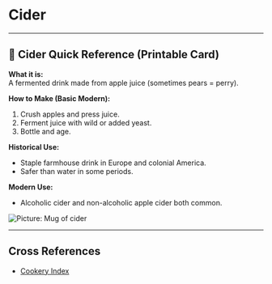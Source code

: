 # Cider

---

## 📜 Cider Quick Reference (Printable Card)

**What it is:**  
A fermented drink made from apple juice (sometimes pears = perry).  

**How to Make (Basic Modern):**  
1. Crush apples and press juice.  
2. Ferment juice with wild or added yeast.  
3. Bottle and age.  

**Historical Use:**  
- Staple farmhouse drink in Europe and colonial America.  
- Safer than water in some periods.  

**Modern Use:**  
- Alcoholic cider and non-alcoholic apple cider both common.  

![Picture: Mug of cider](images/placeholder-cider.jpg)

---

## Cross References  
- [Cookery Index](../../cookery.md)  

